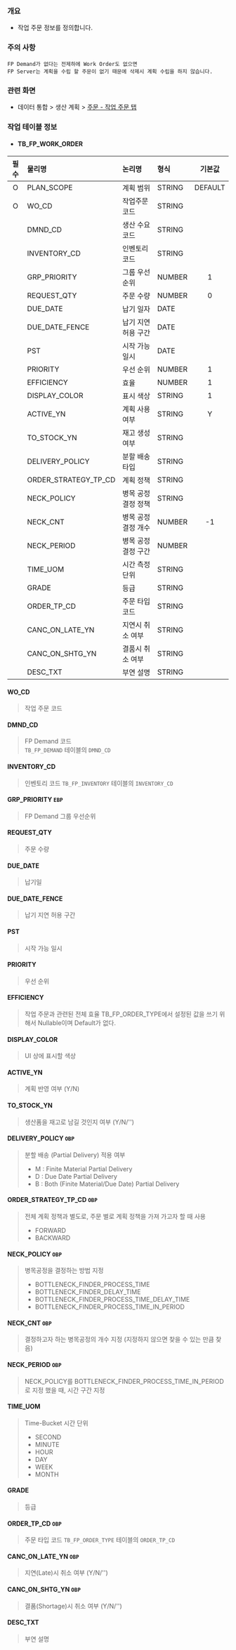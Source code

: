 ### 개요
- 작업 주문 정보를 정의합니다.

### 주의 사항
    FP Demand가 없다는 전제하에 Work Order도 없으면
    FP Server는 계획을 수립 할 주문이 없기 때문에 삭제시 계획 수립을 하지 않습니다.

### 관련 화면
- 데이터 통합 > 생산 계획 > [주문 - 작업 주문 탭](#/dataintegration/factoryplan/order)

### 작업 테이블 정보
- #### TB_FP_WORK_ORDER


| 필수 | 물리명            | 논리명       | 형식     |    기본값    |
|:--:|:---------------|:----------|:-------|:---------:|
| O  | PLAN_SCOPE        | 계획 범위    | STRING | DEFAULT          |
| O  | WO_CD        | 작업주문 코드    | STRING |           |
|    | DMND_CD | 생산 수요 코드     | STRING |           |
|    | INVENTORY_CD       | 인벤토리 코드 | STRING |           |
|    | GRP_PRIORITY        | 그룹 우선 순위    | NUMBER | 1          |
|    | REQUEST_QTY        | 주문 수량    | NUMBER | 0          |
|    | DUE_DATE        | 납기 일자    | DATE |           |
|    | DUE_DATE_FENCE        | 납기 지연 허용 구간    | DATE |           |
|    | PST        | 시작 가능 일시    | DATE |           |
|    | PRIORITY        | 우선 순위    | NUMBER | 1          |
|    | EFFICIENCY        | 효율    | NUMBER | 1          |
|    | DISPLAY_COLOR        | 표시 색상    | STRING |  1         |
|    | ACTIVE_YN        | 계획 사용 여부    | STRING | Y          |
|    | TO_STOCK_YN        | 재고 생성 여부    | STRING |           |
|    | DELIVERY_POLICY        | 분할 배송 타입    | STRING |           |
|    | ORDER_STRATEGY_TP_CD        | 계획 정책   | STRING |           |
|    | NECK_POLICY        | 병목 공정 결정 정책    | STRING |           |
|    | NECK_CNT        | 병목 공정 결정 개수   | NUMBER | -1          |
|    | NECK_PERIOD        | 병목 공정 결정 구간    | NUMBER |           |
|    | TIME_UOM        | 시간 측정 단위    | STRING |           |
|    | GRADE        | 등급    | STRING |           |
|    | ORDER_TP_CD        | 주문 타입 코드    | STRING |           |
|    | CANC_ON_LATE_YN        | 지연시 취소 여부    | STRING |           |
|    | CANC_ON_SHTG_YN        | 결품시 취소 여부    | STRING |           |
|    | DESC_TXT        | 부연 설명    | STRING |           |

#### WO_CD
> 작업 주문 코드

#### DMND_CD
> FP Demand 코드  
> `TB_FP_DEMAND` 테이블의 `DMND_CD`

#### INVENTORY_CD
> 인벤토리 코드
> `TB_FP_INVENTORY` 테이블의 `INVENTORY_CD`

#### GRP_PRIORITY `EBP`
> FP Demand 그룹 우선순위

#### REQUEST_QTY
> 주문 수량

#### DUE_DATE
> 납기일

#### DUE_DATE_FENCE
> 납기 지연 허용 구간

#### PST
> 시작 가능 일시

#### PRIORITY
> 우선 순위

#### EFFICIENCY
> 작업 주문과 관련된 전체 효율
> TB_FP_ORDER_TYPE에서 설정된 값을 쓰기 위해서 Nullable이며 Default가 없다.

#### DISPLAY_COLOR
> UI 상에 표시할 색상

#### ACTIVE_YN
> 계획 반영 여부 (Y/N)

#### TO_STOCK_YN
> 생산품을 재고로 남길 것인지 여부 (Y/N/'')

#### DELIVERY_POLICY `OBP`
> 분할 배송 (Partial Delivery) 적용 여부
> - M : Finite Material Partial Delivery
> - D : Due Date Partial Delivery
> - B : Both (Finite Material/Due Date) Partial Delivery

#### ORDER_STRATEGY_TP_CD `OBP`
> 전체 계획 정책과 별도로, 주문 별로 계획 정책을 가져 가고자 할 때 사용
> - FORWARD
> - BACKWARD

#### NECK_POLICY `OBP`
> 병목공정을 결정하는 방법 지정
> - BOTTLENECK_FINDER_PROCESS_TIME
> - BOTTLENECK_FINDER_DELAY_TIME
> - BOTTLENECK_FINDER_PROCESS_TIME_DELAY_TIME
> - BOTTLENECK_FINDER_PROCESS_TIME_IN_PERIOD

#### NECK_CNT `OBP`
> 결정하고자 하는 병목공정의 개수 지정 (지정하지 않으면 찾을 수 있는 만큼 찾음)

#### NECK_PERIOD `OBP`
> NECK_POLICY를 BOTTLENECK_FINDER_PROCESS_TIME_IN_PERIOD로 지정 했을 때, 시간 구간 지정

#### TIME_UOM
> Time-Bucket 시간 단위
> - SECOND
> - MINUTE
> - HOUR
> - DAY
> - WEEK
> - MONTH

#### GRADE
> 등급

#### ORDER_TP_CD `OBP`
> 주문 타입 코드
> `TB_FP_ORDER_TYPE` 테이블의 `ORDER_TP_CD`

#### CANC_ON_LATE_YN `OBP`
> 지연(Late)시 취소 여부  (Y/N/'')

#### CANC_ON_SHTG_YN `OBP`
> 결품(Shortage)시 취소 여부 (Y/N/'')

#### DESC_TXT
> 부연 설명
